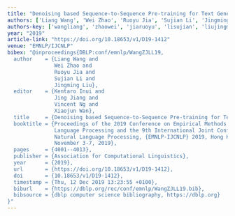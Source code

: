 ```yaml
---
title: "Denoising based Sequence-to-Sequence Pre-training for Text Generation"
authors: ['Liang Wang', 'Wei Zhao', 'Ruoyu Jia', 'Sujian Li', 'Jingming Liu']
authors-key: ['wangliang', 'zhaowei', 'jiaruoyu', 'lisujian', 'liujingming']
year: "2019"
article-link: "https://doi.org/10.18653/v1/D19-1412"
venue: "EMNLP/IJCNLP"
bibex: "@inproceedings{DBLP:conf/emnlp/WangZJLL19,
  author    = {Liang Wang and
               Wei Zhao and
               Ruoyu Jia and
               Sujian Li and
               Jingming Liu},
  editor    = {Kentaro Inui and
               Jing Jiang and
               Vincent Ng and
               Xiaojun Wan},
  title     = {Denoising based Sequence-to-Sequence Pre-training for Text Generation},
  booktitle = {Proceedings of the 2019 Conference on Empirical Methods in Natural
               Language Processing and the 9th International Joint Conference on
               Natural Language Processing, {EMNLP-IJCNLP} 2019, Hong Kong, China,
               November 3-7, 2019},
  pages     = {4001--4013},
  publisher = {Association for Computational Linguistics},
  year      = {2019},
  url       = {https://doi.org/10.18653/v1/D19-1412},
  doi       = {10.18653/v1/D19-1412},
  timestamp = {Thu, 12 Dec 2019 13:23:55 +0100},
  biburl    = {https://dblp.org/rec/conf/emnlp/WangZJLL19.bib},
  bibsource = {dblp computer science bibliography, https://dblp.org}
}"
---
```


